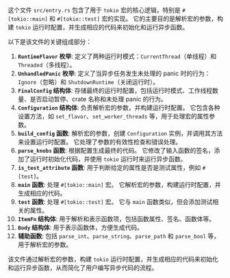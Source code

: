 这个文件 `src/entry.rs` 包含了用于 `tokio` 宏的核心逻辑，特别是 `#[tokio::main]` 和 `#[tokio::test]` 宏的实现。 它的主要目的是解析宏的参数，构建 `tokio` 运行时配置，并生成相应的代码来初始化和运行异步函数。

以下是该文件的关键组成部分：

1.  **`RuntimeFlavor` 枚举**: 定义了两种运行时模式：`CurrentThread`（单线程）和 `Threaded`（多线程）。
2.  **`UnhandledPanic` 枚举**: 定义了当异步任务发生未处理的 panic 时的行为：`Ignore`（忽略）和 `ShutdownRuntime`（关闭运行时）。
3.  **`FinalConfig` 结构体**: 存储最终的运行时配置，包括运行时模式、工作线程数量、是否启动暂停、crate 名称和未处理 panic 的行为。
4.  **`Configuration` 结构体**: 负责解析宏的参数，并构建运行时配置。 它包含各种设置方法，如 `set_flavor`、`set_worker_threads` 等，用于处理宏的属性参数。
5.  **`build_config` 函数**:  解析宏的参数，创建 `Configuration` 实例，并调用其方法来设置运行时配置。 它处理了参数的有效性检查和错误处理。
6.  **`parse_knobs` 函数**:  根据配置生成最终的代码。 它修改了输入函数的签名，添加了运行时初始化代码，并使用 `tokio` 运行时来运行异步函数。
7.  **`is_test_attribute` 函数**:  用于判断给定的属性是否是测试属性，例如 `#[test]`。
8.  **`main` 函数**:  处理 `#[tokio::main]` 宏。 它解析宏的参数，构建运行时配置，并生成相应的代码。
9.  **`test` 函数**:  处理 `#[tokio::test]` 宏。 它与 `main` 函数类似，但会添加测试相关的属性。
10. **`ItemFn` 结构体**:  用于解析和表示函数项，包括函数属性、签名、函数体等。
11. **`Body` 结构体**:  用于表示函数体，方便生成代码。
12. **辅助函数**:  包括 `parse_int`、`parse_string`、`parse_path` 和 `parse_bool` 等，用于解析宏的参数。

该文件通过解析宏的参数，构建 `tokio` 运行时配置，并生成相应的代码来初始化和运行异步函数，从而简化了用户编写异步代码的流程。
